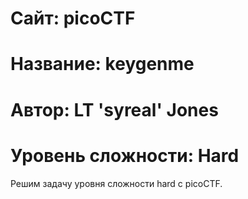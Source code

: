 # Сайт: picoCTF
# Название: keygenme
# Автор: LT 'syreal' Jones
# Уровень сложности: Hard

Решим задачу уровня сложности hard с picoCTF.
